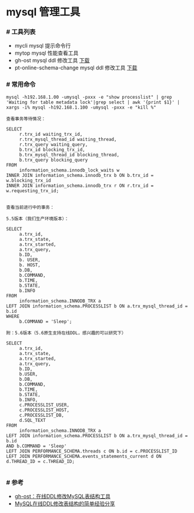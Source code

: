 mysql 管理工具
=====

### # 工具列表

- mycli mysql 提示命令行
- mytop mysql 性能查看工具
- gh-ost mysql ddl 修改工具 [下载](https://github.com/github/gh-ost/releases)
- pt-online-schema-change mysql ddl 修改工具 [下载](percona.com/get/percona-toolkit.tar.gz)

### # 常用命令

````
mysql -h192.168.1.00 -umysql -pxxx -e "show processlist" | grep 'Waiting for table metadata lock'|grep select | awk '{print $1}' | xargs -i% mysql -h192.168.1.100 -umysql -pxxx -e "kill %"

查看事务等待情况：

SELECT
     r.trx_id waiting_trx_id,
     r.trx_mysql_thread_id waiting_thread,
     r.trx_query waiting_query,
     b.trx_id blocking_trx_id,
     b.trx_mysql_thread_id blocking_thread,
     b.trx_query blocking_query
FROM
     information_schema.innodb_lock_waits w
INNER JOIN information_schema.innodb_trx b ON b.trx_id = w.blocking_trx_id
INNER JOIN information_schema.innodb_trx r ON r.trx_id = w.requesting_trx_id;


查看当前进行中的事务：

5.5版本（我们生产环境版本）：

SELECT
     a.trx_id,
     a.trx_state,
     a.trx_started,
     a.trx_query,
     b.ID,
     b. USER,
     b. HOST,
     b.DB,
     b.COMMAND,
     b.TIME,
     b.STATE,
     b.INFO
FROM
     information_schema.INNODB_TRX a
LEFT JOIN information_schema.PROCESSLIST b ON a.trx_mysql_thread_id = b.id
WHERE
     b.COMMAND = 'Sleep';

附：5.6版本（5.6原生支持在线DDL，感兴趣的可以研究下）

SELECT
     a.trx_id,
     a.trx_state,
     a.trx_started,
     a.trx_query,
     b.ID,
     b.USER,
     b.DB,
     b.COMMAND,
     b.TIME,
     b.STATE,
     b.INFO,
     c.PROCESSLIST_USER,
     c.PROCESSLIST_HOST,
     c.PROCESSLIST_DB,
     d.SQL_TEXT
FROM
     information_schema.INNODB_TRX a
LEFT JOIN information_schema.PROCESSLIST b ON a.trx_mysql_thread_id = b.id
AND b.COMMAND = 'Sleep'
LEFT JOIN PERFORMANCE_SCHEMA.threads c ON b.id = c.PROCESSLIST_ID
LEFT JOIN PERFORMANCE_SCHEMA.events_statements_current d ON d.THREAD_ID = c.THREAD_ID;


````


### # 参考

- [gh-ost：在线DDL修改MySQL表结构工具](https://zhang.ge/5133.html)
- [MySQL在线DDL修改表结构的简单经验分享](https://zhang.ge/5134.html)